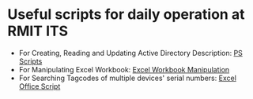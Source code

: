 # Useful scripts for daily operation at RMIT ITS
* For Creating, Reading and Updating Active Directory Description: [PS Scripts](./powershell)
* For Manipulating Excel Workbook: [Excel Workbook Manipulation](./powershell/ExcelWorkbookManipulation)
* For Searching Tagcodes of multiple devices' serial numbers: [Excel Office Script](./javascript)
